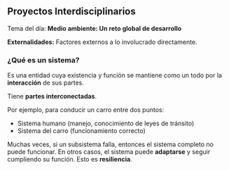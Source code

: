 ## Proyectos Interdisciplinarios

Tema del día: **Medio ambiente: Un reto global de desarrollo**

**Externalidades:** Factores externos a lo involucrado directamente.

### ¿Qué es un sistema?

Es una entidad cuya existencia y función se mantiene como un todo por la **interacción** de sus partes.

Tiene **partes interconectadas**.

Por ejemplo, para conducir un carro entre dos puntos:

- Sistema humano (manejo, conocimiento de leyes de tránsito)
- Sistema del carro (funcionamiento correcto)

Muchas veces, si un subsistema falla, entonces el sistema completo no puede funcionar. En otros casos, el sistema puede **adaptarse** y seguir cumpliendo su función. Esto es **resiliencia**.